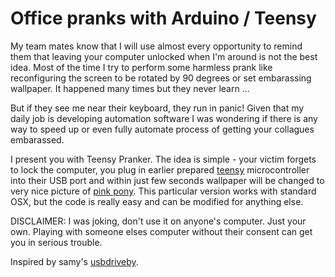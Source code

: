 # Office pranks with Arduino / Teensy

My team mates know that I will use almost every opportunity to remind them
that leaving your computer unlocked when I'm around is not the best idea. Most
of the time I try to perform some harmless prank like reconfiguring the screen
to be rotated by 90 degrees or set embarassing wallpaper. It happened many
times but they never learn ...

But if they see me near their keyboard, they run in panic! Given that my daily
job is developing automation software I was wondering if there is any way to
speed up or even fully automate process of getting your collagues embarassed.

I present you with Teensy Pranker. The idea is simple - your victim forgets to
lock the computer, you plug in earlier prepared
[teensy](https://www.pjrc.com/teensy/)  microcontroller into their USB port
and within just few seconds wallpaper will be changed to very nice picture of
[pink pony](http://i.imgur.com/ZHNScON.png). This particular version works
with standard OSX, but the code is really easy and can be modified for
anything else.

DISCLAIMER: I was joking, don't use it on anyone's computer. Just your own.
Playing with someone elses computer without their consent can get you in
serious trouble.


Inspired by samy's [usbdriveby](http://samy.pl/usbdriveby/).
